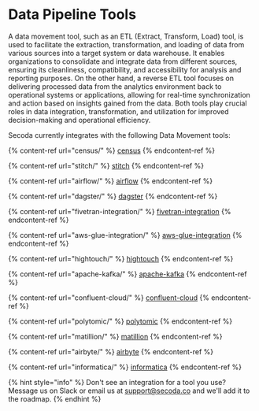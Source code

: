 # Data Pipeline Tools

A data movement tool, such as an ETL (Extract, Transform, Load) tool, is used to facilitate the extraction, transformation, and loading of data from various sources into a target system or data warehouse. It enables organizations to consolidate and integrate data from different sources, ensuring its cleanliness, compatibility, and accessibility for analysis and reporting purposes. On the other hand, a reverse ETL tool focuses on delivering processed data from the analytics environment back to operational systems or applications, allowing for real-time synchronization and action based on insights gained from the data. Both tools play crucial roles in data integration, transformation, and utilization for improved decision-making and operational efficiency.

Secoda currently integrates with the following Data Movement tools:

{% content-ref url="census/" %}
[census](census/)
{% endcontent-ref %}

{% content-ref url="stitch/" %}
[stitch](stitch/)
{% endcontent-ref %}

{% content-ref url="airflow/" %}
[airflow](airflow/)
{% endcontent-ref %}

{% content-ref url="dagster/" %}
[dagster](dagster/)
{% endcontent-ref %}

{% content-ref url="fivetran-integration/" %}
[fivetran-integration](fivetran-integration/)
{% endcontent-ref %}

{% content-ref url="aws-glue-integration/" %}
[aws-glue-integration](aws-glue-integration/)
{% endcontent-ref %}

{% content-ref url="hightouch/" %}
[hightouch](hightouch/)
{% endcontent-ref %}

{% content-ref url="apache-kafka/" %}
[apache-kafka](apache-kafka/)
{% endcontent-ref %}

{% content-ref url="confluent-cloud/" %}
[confluent-cloud](confluent-cloud/)
{% endcontent-ref %}

{% content-ref url="polytomic/" %}
[polytomic](polytomic/)
{% endcontent-ref %}

{% content-ref url="matillion/" %}
[matillion](matillion/)
{% endcontent-ref %}

{% content-ref url="airbyte/" %}
[airbyte](airbyte/)
{% endcontent-ref %}

{% content-ref url="informatica/" %}
[informatica](informatica/)
{% endcontent-ref %}

{% hint style="info" %}
Don't see an integration for a tool you use? Message us on Slack or email us at support@secoda.co and we'll add it to the roadmap.&#x20;
{% endhint %}
